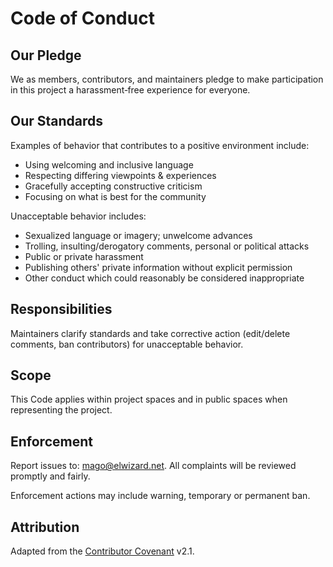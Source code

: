 # Code of Conduct

## Our Pledge
We as members, contributors, and maintainers pledge to make participation in this project a harassment‑free experience for everyone.

## Our Standards
Examples of behavior that contributes to a positive environment include:
* Using welcoming and inclusive language
* Respecting differing viewpoints & experiences
* Gracefully accepting constructive criticism
* Focusing on what is best for the community

Unacceptable behavior includes:
* Sexualized language or imagery; unwelcome advances
* Trolling, insulting/derogatory comments, personal or political attacks
* Public or private harassment
* Publishing others' private information without explicit permission
* Other conduct which could reasonably be considered inappropriate

## Responsibilities
Maintainers clarify standards and take corrective action (edit/delete comments, ban contributors) for unacceptable behavior.

## Scope
This Code applies within project spaces and in public spaces when representing the project.

## Enforcement
Report issues to: mago@elwizard.net. All complaints will be reviewed promptly and fairly.

Enforcement actions may include warning, temporary or permanent ban.

## Attribution
Adapted from the [Contributor Covenant](https://www.contributor-covenant.org/) v2.1.
